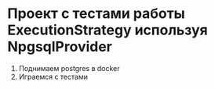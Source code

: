 # Проект с тестами работы ExecutionStrategy используя NpgsqlProvider

1. Поднимаем postgres в docker
2. Играемся с тестами